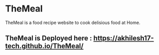 # TheMeal
TheMeal is a food recipe website to cook delisious food at Home.

## TheMeal is Deployed here : https://akhilesh17-tech.github.io/TheMeal/
